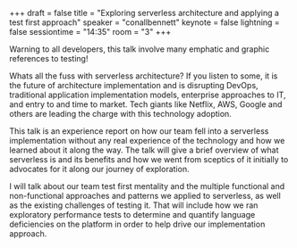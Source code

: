 +++
draft = false
title = "Exploring serverless architecture and applying a test first approach"
speaker = "conallbennett"
keynote = false
lightning = false
sessiontime = "14:35"
room = "3"
+++

Warning to all developers, this talk involve many emphatic and graphic references to testing! 

Whats all the fuss with serverless architecture? If you listen to some, it is the future of architecture implementation and is disrupting DevOps, traditional application implementation models, enterprise approaches to IT, and entry to and time to market. Tech giants like Netflix, AWS, Google and others are leading the charge with this technology adoption. 

This talk is an experience report on how our team fell into a serverless implementation without any real experience of the technology and how we learned about it along the way. The talk will give a brief overview of what serverless is and its benefits and how we went from sceptics of it initially to advocates for it along our journey of exploration. 

I will talk about our team test first mentality and the multiple functional and non-functional approaches and patterns we applied to serverless, as well as the existing challenges of testing it. That will include how we ran exploratory performance tests to determine and quantify language deficiencies on the platform in order to help drive our implementation approach.